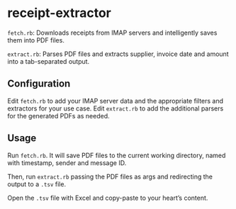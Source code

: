 # receipt-extractor

`fetch.rb`: Downloads receipts from IMAP servers and intelligently saves them into PDF files.

`extract.rb`: Parses PDF files and extracts supplier, invoice date and amount into a tab-separated output.

## Configuration

Edit `fetch.rb` to add your IMAP server data and the appropriate filters and extractors for your use case. Edit `extract.rb` to add the additional parsers for the generated PDFs as needed.

## Usage

Run `fetch.rb`. It will save PDF files to the current working directory, named with timestamp, sender and message ID.

Then, run `extract.rb` passing the PDF files as args and redirecting the output to a `.tsv` file.

Open the `.tsv` file with Excel and copy-paste to your heart’s content.
